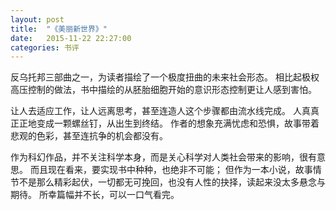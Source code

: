 ```yaml
---
layout: post
title:  "《美丽新世界》"
date:   2015-11-22 22:27:00
categories: 书评
---
```


反乌托邦三部曲之一，为读者描绘了一个极度扭曲的未来社会形态。
相比起极权高压控制的做法，书中描绘的从胚胎细胞开始的意识形态控制更让人感到害怕。

让人去适应工作，让人远离思考，甚至连造人这个步骤都由流水线完成。
人真真正正地变成一颗螺丝钉，从出生到终结。
作者的想象充满忧虑和恐惧，故事带着悲观的色彩，甚至连抗争的机会都没有。

作为科幻作品，并不关注科学本身，而是关心科学对人类社会带来的影响，很有意思。
而且现在看来，要实现书中种种，也绝非不可能；
但作为一本小说，故事情节不是那么精彩起伏，一切都无可挽回，也没有人性的抉择，读起来没太多悬念与期待。
所幸篇幅并不长，可以一口气看完。
